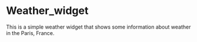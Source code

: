 # Weather_widget
This is a simple weather widget that shows some information about weather in the Paris, France.
